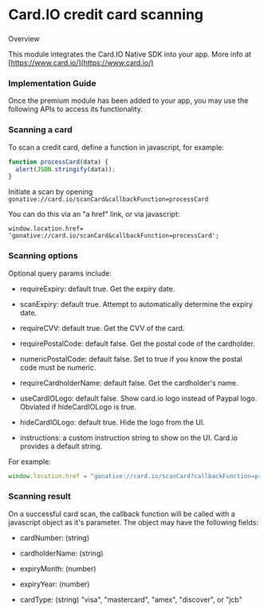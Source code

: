 # Card.IO credit card scanning

### Overview

This module integrates the Card.IO Native SDK into your app. More info at [https://www.card.io/](https://www.card.io/)

### Implementation Guide

Once the premium module has been added to your app, you may use the following APIs to access its functionality.

### Scanning a card

To scan a credit card, define a function in javascript, for example:

```javascript
function processCard(data) {
  alert(JSON.stringify(data));
}

```

Initiate a scan by opening `gonative://card.io/scanCard&callbackFunction=processCard`

You can do this via an "a href" link, or via javascript:

`window.location.href= ‘gonative://card.io/scanCard&callbackFunction=processCard';`

### Scanning options

Optional query params include:

- requireExpiry: default true. Get the expiry date.

- scanExpiry: default true. Attempt to automatically determine the expiry date.

- requireCVV: default true. Get the CVV of the card.

- requirePostalCode: default false. Get the postal code of the cardholder.

- numericPostalCode: default false. Set to true if you know the postal code must be numeric.

- requireCardholderName: default false. Get the cardholder's name.

- useCardIOLogo: default false. Show card.io logo instead of Paypal logo. Obviated if hideCardIOLogo is true.

- hideCardIOLogo: default true. Hide the logo from the UI.

- instructions: a custom instruction string to show on the UI. Card.io provides a default string.

For example:

```javascript
window.location.href = "gonative://card.io/scanCard?callbackFunction=processCard&requirePostalCode=true&numericPostalCode=true";
```

### Scanning result

On a successful card scan, the callback function will be called with a javascript object as it's parameter. The object may have the following fields:

- cardNumber: \(string\)

- cardholderName: \(string\)

- expiryMonth: \(number\)

- expiryYear: \(number\)

- cardType: \(string\) "visa", "mastercard", "amex", "discover", or "jcb"


